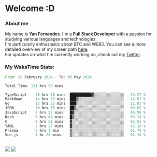 # Welcome :D

### About me

My name is **Yan Fernandes**. I'm a **Full Stack Developer** with a passion for studying various languages and technologies. 
</br>
I'm particularly enthusiastic about BTC and WEB3. You can see a more detailed overview of my career path [here](https://yan-pi.vercel.app/).
</br>
For updates on what I'm currently working on, check out my [Twitter](https://twitter.com/yamigake).

### My WakaTime Stats:
<!--START_SECTION:waka-->

```rust
From: 29 February 2024 - To: 05 May 2024

Total Time: 111 hrs 53 mins

TypeScript    48 hrs 56 mins  ██████████▓░░░░░░░░░░░░░░   43.27 %
Markdown      14 hrs 33 mins  ███▒░░░░░░░░░░░░░░░░░░░░░   12.87 %
Go            13 hrs 23 mins  ███░░░░░░░░░░░░░░░░░░░░░░   11.83 %
JSON          10 hrs 15 mins  ██▒░░░░░░░░░░░░░░░░░░░░░░   09.07 %
JavaScript    7 hrs 27 mins   █▓░░░░░░░░░░░░░░░░░░░░░░░   06.59 %
Bash          5 hrs 49 mins   █▒░░░░░░░░░░░░░░░░░░░░░░░   05.14 %
C             2 hrs 51 mins   ▓░░░░░░░░░░░░░░░░░░░░░░░░   02.53 %
YAML          2 hrs 27 mins   ▓░░░░░░░░░░░░░░░░░░░░░░░░   02.18 %
Prisma        2 hrs 1 min     ▒░░░░░░░░░░░░░░░░░░░░░░░░   01.79 %
Vue.js        1 hr 20 mins    ▒░░░░░░░░░░░░░░░░░░░░░░░░   01.18 %
```

<!--END_SECTION:waka-->

<div style="display: inline_block"><br>
  <a style="border-radius:10px;" href="https://www.linkedin.com/in/yan-fernandes-55a81a201/" target="_blank"><img src="https://img.shields.io/badge/LinkedIn-0077B5?style=for-the-badge&logo=linkedin&logoColor=white" target="_blank"</a> 
  <a style="border-radius:10px;" href = "mailto:yanfernandes404@gmail.com"><img src="https://img.shields.io/badge/-Gmail-%23333?style=for-the-badge&logo=gmail&logoColor=white" target="_blank"></a>
</div>
